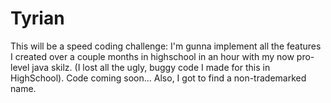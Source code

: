 # Tyrian
This will be a speed coding challenge: I'm gunna implement all the features I created over a couple months in highschool in an hour with my now pro-level java skilz. (I lost all the ugly, buggy code I made for this in HighSchool). Code coming soon... Also, I got to find a non-trademarked name.
